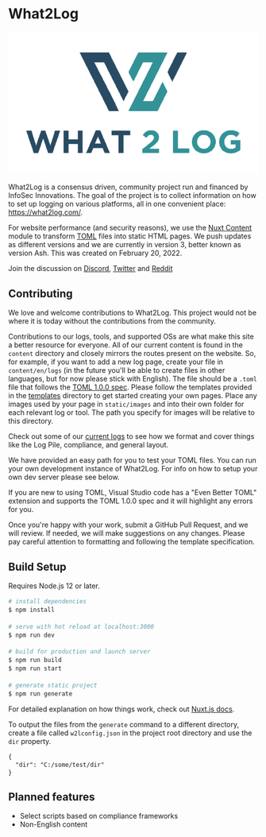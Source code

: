 # What2Log

![What2Log](/static/W2L.png)

What2Log is a consensus driven, community project run and financed by InfoSec Innovations. The goal of the project is to collect information on how to set up logging on various platforms, all in one convenient place: https://what2log.com/.

For website performance (and security reasons), we use the [Nuxt Content](https://content.nuxtjs.org/) module to transform [TOML](https://toml.io/) files into static HTML pages. We push updates as different versions and we are currently in version 3, better known as version Ash. This was created on February 20, 2022.

Join the discussion on [Discord](https://discord.gg/B9yRpw9tYd), [Twitter](https://twitter.com/What2Log) and [Reddit](https://www.reddit.com/r/What2Log/)

## Contributing

We love and welcome contributions to What2Log. This project would not be where it is today without the contributions from the community.

Contributions to our logs, tools, and supported OSs are what make this site a better resource for everyone. All of our current content is found in the `content` directory and closely mirrors the routes present on the website.
So, for example, if you want to add a new log page, create your file in `content/en/logs` (in the future you'll be able to create files in other languages, but for now please stick with English). The file should be a `.toml` file that follows the [TOML 1.0.0 spec](https://toml.io/en/v1.0.0). Please follow the templates provided in the [templates](https://github.com/InfoSecInnovations/What2Log/tree/main/templates) directory to get started creating your own pages. Place any images used by your page in `static/images` and into their own folder for each relevant log or tool. The path you specify for images will be relative to this directory.

Check out some of our [current logs](https://github.com/InfoSecInnovations/What2Log/blob/main/content/en/logs/win10userlogon.toml) to see how we format and cover things like the Log Pile, compliance, and general layout.

We have provided an easy path for you to test your TOML files. You can run your own development instance of What2Log. For info on how to setup your own dev server please see below.

If you are new to using TOML, Visual Studio code has a "Even Better TOML" extension and supports the TOML 1.0.0 spec and it will highlight any errors for you.

Once you're happy with your work, submit a GitHub Pull Request, and we will review. If needed, we will make suggestions on any changes. Please pay careful attention to formatting and following the template specification.



## Build Setup

Requires Node.js 12 or later.

```bash
# install dependencies
$ npm install

# serve with hot reload at localhost:3000
$ npm run dev

# build for production and launch server
$ npm run build
$ npm run start

# generate static project
$ npm run generate
```

For detailed explanation on how things work, check out [Nuxt.js docs](https://nuxtjs.org).

To output the files from the `generate` command to a different directory, create a file called `w2lconfig.json` in the project root directory and use the `dir` property.

```
{
  "dir": "C:/some/test/dir"
}
```


## Planned features

- Select scripts based on compliance frameworks
- Non-English content
